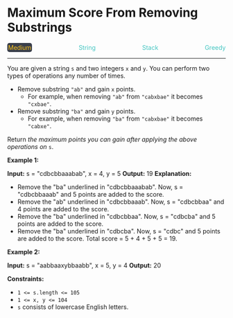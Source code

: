 # Maximum Score From Removing Substrings

<div style="display: flex; justify-content: space-between; align-items: center">
<div style="color: #fac31d;
padding: 2px; background-color: #3a3f4b; border-radius: 5px;">Medium</div>
<div style="color: #46c6c2">String</div>
<div style="color: #46c6c2">Stack</div>
<div style="color: #46c6c2">Greedy</div>
</div>

---

You are given a string `s` and two integers `x` and `y`. You can perform two types of operations any number of times.

*   Remove substring `"ab"` and gain `x` points.
    *   For example, when removing `"ab"` from `"cabxbae"` it becomes `"cxbae"`.
*   Remove substring `"ba"` and gain `y` points.
    *   For example, when removing `"ba"` from `"cabxbae"` it becomes `"cabxe"`.

Return _the maximum points you can gain after applying the above operations on_ `s`.

**Example 1:**

**Input:** s = "cdbcbbaaabab", x = 4, y = 5
**Output:** 19
**Explanation:**
- Remove the "ba" underlined in "cdbcbbaaabab". Now, s = "cdbcbbaaab" and 5 points are added to the score.
- Remove the "ab" underlined in "cdbcbbaaab". Now, s = "cdbcbbaa" and 4 points are added to the score.
- Remove the "ba" underlined in "cdbcbbaa". Now, s = "cdbcba" and 5 points are added to the score.
- Remove the "ba" underlined in "cdbcba". Now, s = "cdbc" and 5 points are added to the score.
Total score = 5 + 4 + 5 + 5 = 19.

**Example 2:**

**Input:** s = "aabbaaxybbaabb", x = 5, y = 4
**Output:** 20

**Constraints:**

*   `1 <= s.length <= 105`
*   `1 <= x, y <= 104`
*   `s` consists of lowercase English letters.
